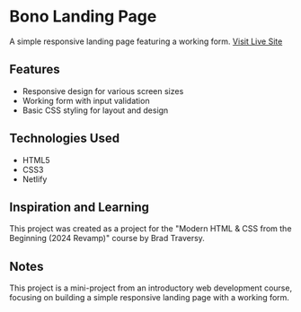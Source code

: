 # Bono Landing Page

A simple responsive landing page featuring a working form. [Visit Live Site]()

## Features

- Responsive design for various screen sizes
- Working form with input validation
- Basic CSS styling for layout and design

## Technologies Used

- HTML5
- CSS3
- Netlify

## Inspiration and Learning

This project was created as a project for the "Modern HTML & CSS from the Beginning (2024 Revamp)" course by Brad Traversy.

## Notes

This project is a mini-project from an introductory web development course, focusing on building a simple responsive landing page with a working form.
